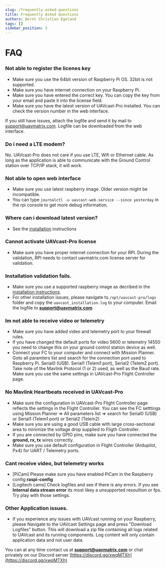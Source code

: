 ```yaml
---
slug: /frequently-asked-questions
title: Frequently Asked Questions
authors: Bernt Christian Egeland
tags: []
sidebar_position: 5
---
```



# FAQ
### Not able to register the licenes key

- Make sure you use the 64bit version of Raspberry Pi OS. 32bit is not supported.
- Make sure you have internet connection on your Raspberry Pi.
- Make sure you have entered the correct key. You can copy the key from your email and paste it into the license field.
- Make sure you have the latest version of UAVcast-Pro installed. You can check the version number in the web interface.

If you still have issues, attach the logfile and send it by mail to support@uavmatrix.com. Logfile can be downloaded from the web interface.

### Do i need a LTE modem?
No. UAVcast-Pro does not care if you use LTE, Wifi or Ethernet cable. As long as the application is able to communicate with the Ground Control station over TCP/IP stack, it will work.

### Not able to open web interface

- Make sure you use latest raspberry image. Older version might be incompatible.
- You can type `journalctl -u uavcast-web.service --since yesterday` in the rpi console to get more debug information.

### Where can i download latest version?

- See the [installation](installation) instructions

### Cannot activate UAVcast-Pro license

- Make sure you have proper internet connection for your RPI. During the validation, RPI needs to contact uavmatrix.com license server for validation.

### Installation validation fails.

- Make sure you use a supported raspberry image as decribed in the [installation instructions](installation).
- For other installation issues, please navigate to `/opt/uavcast-pro/logs` folder and copy the `uavcast_installation.log` to your computer.
  Email the logfile to **support@uavmatrix.com**

### Im not able to receive video or telemetry

- Make sure you have added video and telemetry port to your firewall rules.
- If you have changed the default ports for video 5600 or telemetry 14550 you need to change this on your ground control station device as well.
- Connect your FC to your computer and connect with Mission Planner. Goto all paramters list and search for the connection port used to Raspberry Pi. Serial0 (USB). Serial1 (Telem1 port), Serial2 (Telem2 port). Take note of the Mavlink Protocol (1 or 2) used, as well as the Baud rate. Make sure you use the same settings in UAVcast-Pro Flight Controller page.

### No Mavlink Heartbeats received in UAVcast-Pro

- Make sure the configuration in UAVcast-Pro Flight Controller page reflects the settings in the Flight Controller. You can see the FC setttings using Mission Planner => All parameters list => search for Serial0 (USB) or Serial1 (Telem1 port) or Serial2 (Telem2)
- Make sure you are using a good USB cable with large cross-sectional area to minimize the voltage drop supplied to Fligth Controller.
- If you are connected by GPIO pins, make sure you have connected the **ground, rx, tx** wires correctly.
- Make sure you use default configuration in Flight Controller (Ardupilot, Px4) for UART / Telemetry ports.

### Cant receive video, but telemetry works

- [PiCam] Please make sure you have enabled PiCam in the Raspberry config **raspi-config**
- [Logitech cams] Check logfiles and see if there is any errors. If you see **Internal data stream error** its most likey a unsupported resoultion or fps. Try play with those settings.

### Other Application issues.

- If you experience any issues with UAVcast running on your Raspberry, please Navigate to the UAVcast Settings page and
  press "Download Logfiles" button. This will download a zip file containing all logs related to UAVcast and its running components.
  Log content will only contain application data and not user data.


You can at any time contact us at **support@uavmatrix.com** or chat privately on our Discord server [https://discord.gg/xwqMTXh](https://discord.gg/xwqMTXh)
